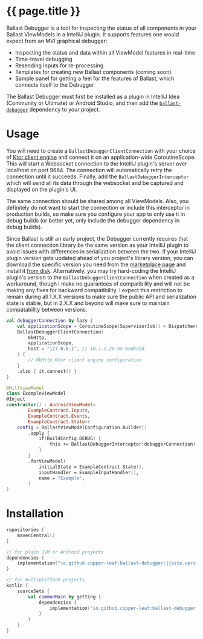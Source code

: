 ---
---

# {{ page.title }}

Ballast Debugger is a tool for inspecting the status of all components in your Ballast ViewModels in a IntelliJ plugin.
It supports features one would expect from an MVI graphical debugger:

<div id="intellij-plugin-button"></div>

- Inspecting the status and data within all ViewModel features in real-time
- Time-travel debugging
- Resending Inputs for re-processing
- Templates for creating new Ballast components (coming soon)
- Sample panel for getting a feel for the features of Ballast, which connects itself to the Debugger

The Ballast Debugger must first be installed as a plugin in IntelliJ Idea (Community or Ultimate) or Android Studio, and
then add the [`ballast-debugger`](#Installation) dependency to your project.

<div id="intellij-plugin-card"></div>

# Usage

You will need to create a `BallastDebuggerClientConnection` with your choice of [Ktor client engine][1] and connect it 
on an application-wide CoroutineScope. This will start a Websocket connection to the IntelliJ plugin's server over 
localhost on port 9684. The connection will automatically retry the connection until it succeeds. Finally, add the 
`BallastDebuggerInterceptor` which will send all its data through the websocket and be captured and displayed on the 
plugin's UI.

The same connection should be shared among all ViewModels. Also, you definitely do not want to start the connection or
include this interceptor in production builds, so make sure you configure your app to only use it in debug builds (or 
better yet, only include the debugger dependency in debug builds). 

Since Ballast is still an early project, the Debugger currently requires that the client connection library be the same
version as your IntelliJ plugin to avoid issues with differences in serialization between the two. If your IntelliJ
plugin version gets updated ahead of you project's library version, you can download the specific version you need from
the [marketplace page][2] and install it [from disk][3]. Alternatively, you may try hard-coding the IntelliJ plugin's
version to the `BallastDebuggerClientConnection` when created as a workaround, though I make no guarantees of 
compatibility and will not be making any fixes for backward compatibility. I expect this restriction to remain during
all 1.X.X versions to make sure the public API and serialization state is stable, but in 2.X.X and beyond will make sure
to maintain compatability between versions.

```kotlin
val debuggerConnection by lazy {
    val applicationScope = CoroutineScope(SupervisorJob() + Dispatchers.Default)
    BallastDebuggerClientConnection(
        OkHttp,
        applicationScope, 
        host = "127.0.0.1", // 10.1.1.20 on Android
    ) { 
        // OkHttp Ktor client engine configuration
    }
    .also { it.connect() }
}

@HiltViewModel
class ExampleViewModel
@Inject
constructor() : AndroidViewModel<
        ExampleContract.Inputs,
        ExampleContract.Events,
        ExampleContract.State>(
    config = BallastViewModelConfiguration.Builder()
        .apply {
            if(BuildConfig.DEBUG) {
                this += BallastDebuggerInterceptor(debuggerConnection)
            }
        }
        .forViewModel(
            initialState = ExampleContract.State(),
            inputHandler = ExampleInputHandler(),
            name = "Example",
        )
)
```

# Installation

```kotlin
repositories {
    mavenCentral()
}

// for plain JVM or Android projects
dependencies {
    implementation("io.github.copper-leaf:ballast-debugger:{{site.version}}")
}

// for multiplatform projects
kotlin {
    sourceSets {
        val commonMain by getting {
            dependencies {
                implementation("io.github.copper-leaf:ballast-debugger:{{site.version}}")
            }
        }
    }
}
```

<script src="https://plugins.jetbrains.com/assets/scripts/mp-widget.js"></script>
<script>
  MarketplaceWidget.setupMarketplaceWidget('install', 18702, "#intellij-plugin-button");
  MarketplaceWidget.setupMarketplaceWidget('card', 18702, "#intellij-plugin-card");
</script>

[1]: https://ktor.io/docs/http-client-engines.html
[2]: https://plugins.jetbrains.com/plugin/18702-ballast/versions
[3]: https://www.jetbrains.com/help/idea/managing-plugins.html#install_plugin_from_disk
